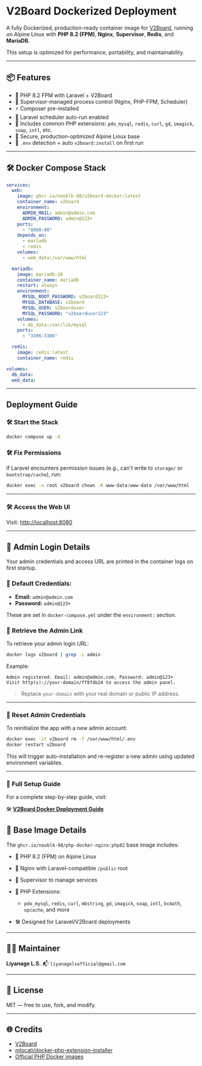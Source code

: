 # V2Board Dockerized Deployment

A fully Dockerized, production-ready container image for [V2Board](https://github.com/v2board/v2board), running on Alpine Linux with **PHP 8.2 (FPM)**, **Nginx**, **Supervisor**, **Redis**, and **MariaDB**.

This setup is optimized for performance, portability, and maintainability.

---

## 📦 Features

- 🐳 PHP 8.2 FPM with Laravel + V2Board
- 🔧 Supervisor-managed process control (Nginx, PHP-FPM, Scheduler)
- ⚡ Composer pre-installed
- 🔄 Laravel scheduler auto-run enabled
- 🧰 Includes common PHP extensions: `pdo_mysql`, `redis`, `curl`, `gd`, `imagick`, `soap`, `intl`, etc.
- 🔐 Secure, production-optimized Alpine Linux base
- 🧠 `.env` detection + auto `v2board:install` on first run

---

## 🛠 Docker Compose Stack

```yaml
services:
  web:
    image: ghcr.io/nooblk-98/v2board-docker:latest
    container_name: v2board
    environment:
      ADMIN_MAIL: admin@admin.com
      ADMIN_PASSWORD: admin@123+
    ports:
      - "8080:80"
    depends_on:
      - mariadb
      - redis
    volumes:
      - web_data:/var/www/html

  mariadb:
    image: mariadb:10
    container_name: mariadb
    restart: always
    environment:
      MYSQL_ROOT_PASSWORD: v2board123+
      MYSQL_DATABASE: v2board
      MYSQL_USER: v2boarduser
      MYSQL_PASSWORD: "v2boarduser123"
    volumes:
      - db_data:/var/lib/mysql
    ports:
      - "3306:3306"

  redis:
    image: redis:latest
    container_name: redis

volumes:
  db_data:
  web_data:
````

---

## Deployment Guide

### 🛠 Start the Stack

```bash
docker compose up -d
```

### 🛠 Fix Permissions

If Laravel encounters permission issues (e.g., can't write to `storage/` or `bootstrap/cache`), run:

```bash
docker exec -u root v2board chown -R www-data:www-data /var/www/html
```

---

### 🛠 Access the Web UI

Visit: [http://localhost:8080](http://localhost:8080)

---

## 🔐 Admin Login Details

Your admin credentials and access URL are printed in the container logs on first startup.

### 🧾 Default Credentials:

* **Email:** `admin@admin.com`
* **Password:** `admin@123+`

These are set in `docker-compose.yml` under the `environment:` section.

### 📜 Retrieve the Admin Link

To retrieve your admin login URL:

```bash
docker logs v2board | grep -i admin
```

Example:

```
Admin registered. Email: admin@admin.com, Password: admin@123+
Visit http(s)://your-domain/ff8f4b24 to access the admin panel.
```

> Replace `your-domain` with your real domain or public IP address.

---

### 🔁 Reset Admin Credentials

To reinitialize the app with a new admin account:

```bash
docker exec -it v2board rm -f /var/www/html/.env
docker restart v2board
```

This will trigger auto-installation and re-register a new admin using updated environment variables.

---

### 📘 Full Setup Guide

For a complete step-by-step guide, visit:

🛠 **[V2Board Docker Deployment Guide](https://www.itsnooblk.com/posts/v2board-docker/)**

## 🧩 Base Image Details

The `ghcr.io/nooblk-98/php-docker-nginx:php82` base image includes:

* 🧠 PHP 8.2 (FPM) on Alpine Linux
* 🚀 Nginx with Laravel-compatible `/public` root
* 🔁 Supervisor to manage services
* 🧰 PHP Extensions:

  * `pdo_mysql`, `redis`, `curl`, `mbstring`, `gd`, `imagick`, `soap`, `intl`, `bcmath`, `opcache`, and more
* 🛠 Designed for Laravel/V2Board deployments

---

## 👨‍💻 Maintainer

**Liyanage L.S.**
📬 `liyanagelsofficial@gmail.com`

---

## 📄 License

MIT — free to use, fork, and modify.

---

## 🌐 Credits

* [V2Board](https://github.com/v2board/v2board)
* [mlocati/docker-php-extension-installer](https://github.com/mlocati/docker-php-extension-installer)
* [Official PHP Docker images](https://hub.docker.com/_/php)
